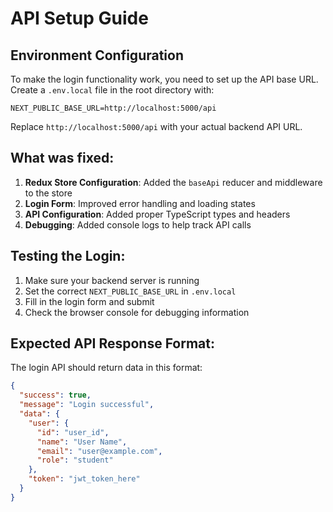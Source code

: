 # API Setup Guide

## Environment Configuration

To make the login functionality work, you need to set up the API base URL. Create a `.env.local` file in the root directory with:

```
NEXT_PUBLIC_BASE_URL=http://localhost:5000/api
```

Replace `http://localhost:5000/api` with your actual backend API URL.

## What was fixed:

1. **Redux Store Configuration**: Added the `baseApi` reducer and middleware to the store
2. **Login Form**: Improved error handling and loading states
3. **API Configuration**: Added proper TypeScript types and headers
4. **Debugging**: Added console logs to help track API calls

## Testing the Login:

1. Make sure your backend server is running
2. Set the correct `NEXT_PUBLIC_BASE_URL` in `.env.local`
3. Fill in the login form and submit
4. Check the browser console for debugging information

## Expected API Response Format:

The login API should return data in this format:
```json
{
  "success": true,
  "message": "Login successful",
  "data": {
    "user": {
      "id": "user_id",
      "name": "User Name",
      "email": "user@example.com",
      "role": "student"
    },
    "token": "jwt_token_here"
  }
}
``` 